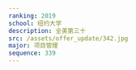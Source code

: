 ```yaml
---
ranking: 2019
school: 纽约大学
description: 全美第三十
src: /assets/offer_update/342.jpg
major: 项目管理
sequence: 339
---
```

